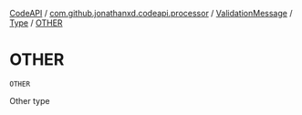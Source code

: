 [CodeAPI](../../../index.md) / [com.github.jonathanxd.codeapi.processor](../../index.md) / [ValidationMessage](../index.md) / [Type](index.md) / [OTHER](.)

# OTHER

`OTHER`

Other type

